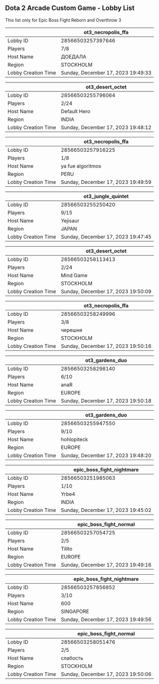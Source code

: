 ## Dota 2 Arcade Custom Game - Lobby List

This list only for Epic Boss Fight Reborn and Overthrow 3

|  | ot3_necropolis_ffa |
| ------ | ------ |
| Lobby ID | 28566503257397646 |
| Players | 7/8 |
| Host Name | ДОЕДАЛА |
| Region | STOCKHOLM |
| Lobby Creation Time | Sunday, December 17, 2023 19:49:33 |


|  | ot3_desert_octet |
| ------ | ------ |
| Lobby ID | 28566503255796064 |
| Players | 2/24 |
| Host Name | Default Hero |
| Region | INDIA |
| Lobby Creation Time | Sunday, December 17, 2023 19:48:12 |


|  | ot3_necropolis_ffa |
| ------ | ------ |
| Lobby ID | 28566503257916225 |
| Players | 1/8 |
| Host Name | ya fue algoritmos |
| Region | PERU |
| Lobby Creation Time | Sunday, December 17, 2023 19:49:59 |


|  | ot3_jungle_quintet |
| ------ | ------ |
| Lobby ID | 28566503255250420 |
| Players | 9/15 |
| Host Name | Yejisaur |
| Region | JAPAN |
| Lobby Creation Time | Sunday, December 17, 2023 19:47:45 |


|  | ot3_desert_octet |
| ------ | ------ |
| Lobby ID | 28566503258113413 |
| Players | 2/24 |
| Host Name | Mind Game |
| Region | STOCKHOLM |
| Lobby Creation Time | Sunday, December 17, 2023 19:50:09 |


|  | ot3_necropolis_ffa |
| ------ | ------ |
| Lobby ID | 28566503258249996 |
| Players | 3/8 |
| Host Name | черешня |
| Region | STOCKHOLM |
| Lobby Creation Time | Sunday, December 17, 2023 19:50:16 |


|  | ot3_gardens_duo |
| ------ | ------ |
| Lobby ID | 28566503258298140 |
| Players | 6/10 |
| Host Name | anaR |
| Region | EUROPE |
| Lobby Creation Time | Sunday, December 17, 2023 19:50:18 |


|  | ot3_gardens_duo |
| ------ | ------ |
| Lobby ID | 28566503255947550 |
| Players | 9/10 |
| Host Name | hohlopiteck |
| Region | EUROPE |
| Lobby Creation Time | Sunday, December 17, 2023 19:48:20 |


|  | epic_boss_fight_nightmare |
| ------ | ------ |
| Lobby ID | 28566503251985063 |
| Players | 1/10 |
| Host Name | Yrbe4 |
| Region | INDIA |
| Lobby Creation Time | Sunday, December 17, 2023 19:45:02 |


|  | epic_boss_fight_normal |
| ------ | ------ |
| Lobby ID | 28566503257054725 |
| Players | 2/5 |
| Host Name | Tillto |
| Region | EUROPE |
| Lobby Creation Time | Sunday, December 17, 2023 19:49:16 |


|  | epic_boss_fight_nightmare |
| ------ | ------ |
| Lobby ID | 28566503257856852 |
| Players | 3/10 |
| Host Name | 600 |
| Region | SINGAPORE |
| Lobby Creation Time | Sunday, December 17, 2023 19:49:56 |


|  | epic_boss_fight_normal |
| ------ | ------ |
| Lobby ID | 28566503258051476 |
| Players | 2/5 |
| Host Name | слабость |
| Region | STOCKHOLM |
| Lobby Creation Time | Sunday, December 17, 2023 19:50:06 |


